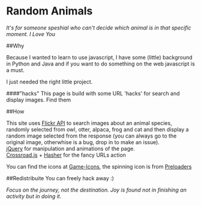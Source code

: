 # Random Animals
_It's for someone speshial who can't decide which animal is in that specific moment. I Love You_

##Why

Because I wanted to learn to use javascript, I have some (little) background in Python and Java and if you want to do something on the web javascript is a must.

I just needed the right little project.
 
 
####"hacks"
This page is build with some URL 'hacks' for search and display images. Find them



##How

This site uses [Flickr API](https://www.flickr.com/services/api/) to search images about an animal species, randomly selected from owl, otter, alpaca, frog and cat and then display a random image selected from the response (you can always go to the original image, otherwhise is a bug, drop in to make an issue).  
[jQuery](http://jquery.com/) for manipulation and animations of the page.  
[Crossroad.js](http://millermedeiros.github.io/crossroads.js/) + [Hasher](https://github.com/millermedeiros/Hasher) for the fancy URLs action

You can find the icons at [Game-Icons](http://game-icons.net/), the spinning icon is from [Preloaders](http://preloaders.net/)

##Redistribuite
You can freely hack away :)



_Focus on the journey, not the destination.
 Joy is found not in finishing an activity but in doing it._
